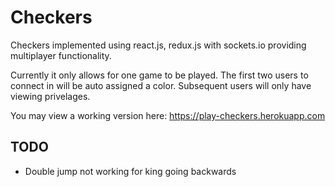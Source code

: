Checkers
========

Checkers implemented using react.js, redux.js with sockets.io providing multiplayer functionality.

Currently it only allows for one game to be played. The first two users to connect in will be auto assigned a color.
Subsequent users will only have viewing privelages.

You may view a working version here: https://play-checkers.herokuapp.com

## TODO
 - Double jump not working for king going backwards
